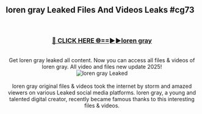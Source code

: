## loren gray Leaked Files And Videos Leaks #cg73
<br>
<div align="center">
<h3><a href="https://watchclip.my.id/loren gray" rel="nofollow">🔴 CLICK HERE 🌐==►►loren gray</a></h3>
<br>
Get loren gray leaked all content. Now you can access all files & videos of loren gray. All video and files new update 2025!
<br>
<a href="https://watchclip.my.id/loren gray" rel="nofollow" data-target="animated-image.originalLink"><img src="https://i.ibb.co.com/WyWwxjT/player-gif2.gif" alt="loren gray Leaked" style="max-width: 100%; display: inline-block;" data-target="animated-image.originalImage"></a>
<br><br>
loren gray original files & videos took the internet by storm and amazed viewers on various Leaked social media platforms. loren gray, a young and talented digital creator, recently became famous thanks to this interesting files & videos.
</div>
<br>